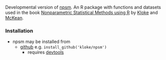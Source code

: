 Developmental version of [npsm](http://cran.r-project.org/web/packages/npsm/index.html).
An R package with functions and datasets used in the book 
[Nonparametric Statistical Methods using R](http://www.crcpress.com/product/isbn/9781439873434)
by 
[Kloke](https://github.com/kloke)
and 
[McKean](http://www.stat.wmich.edu/~mckean/).

### Installation ###
* npsm may be installed from
	* [github](https://github.com/) e.g. `install_github('kloke/npsm')`
		* requires [devtools](https://cran.r-project.org/package=devtools)



